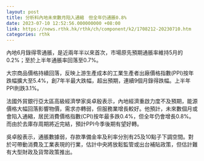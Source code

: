 ```yaml
---
layout: post
title: 分析料內地未來數月陷入通縮　但全年仍通脹0.8%
date: 2023-07-10 12:52:56.000000000 +08:00
link: https://news.rthk.hk/rthk/ch/component/k2/1708212-20230710.htm
categories: rthk
---
```


內地6月錄得零通脹，是近兩年半以來首次，市場原先預期通脹率維持5月的0.2%；至於上半年通脹率回落至0.7%。

大宗商品價格持續回落，反映上游生產成本的工業生產者出廠價格指數(PPI)按年跌幅擴大至5.4%，創7年半最大跌幅，超出預期，連續9個月錄得跌幅。上半年PPI則跌3.1%。

法國外貿銀行亞太區高級經濟學家吳卓殷表示，內地經濟重啟力度不及預期，能源價格大幅回落影響物價，需求亦轉弱，但服務業增長較好。他預計，未來數個月或會陷入通縮，居民消費價格指數(CPI)按年最多跌0.4%，但全年仍會增長0.8%。而由於去庫存周期將近完結，預計PPI今季後期有望好轉。

吳卓殷表示，通脹數據弱，存款準備金率及利率分別有25及10點子下調空間。對於可帶動消費及工業表現的行業，估計中央將放鬆監管或出台補貼政策，但估計難有大型財政及貨幣政策推出。
